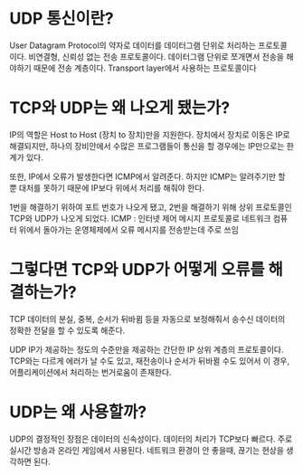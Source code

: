 # UDP 통신이란?
User Datagram Protocol의 약자로 데이터를 데이터그램 단위로 처리하는 프로토콜이다.
비연결형, 신뢰성 없는 전송 프로토콜이다.
데이터그램 단위로 쪼개면서 전송을 해야하기 때문에 전송 계층이다.
Transport layer에서 사용하는 프로토콜이다

# TCP와 UDP는 왜 나오게 됐는가?
IP의 역할은 Host to Host (장치 to 장치)만을 지원한다. 장치에서 장치로 이동은 IP로 해결되지만, 
하나의 장비안에서 수많은 프로그램들이 통신을 할 경우에는 IP만으로는 한계가 있다.

또한, IP에서 오류가 발생한다면 ICMP에서 알려준다. 하지만 ICMP는 알려주기만 할 뿐 대처를 못하기 때문에 IP보다 위에서 처리를 해줘야 한다.

1번을 해결하기 위하여 포트 번호가 나오게 됐고, 2번을 해결하기 위해 상위 프로토콜인 TCP와 UDP가 나오게 되었다.
ICMP : 인터넷 제어 메시지 프로토콜로 네트워크 컴퓨터 위에서 돌아가는 운영체제에서 오류 메시지를 전송받는데 주로 쓰임


# 그렇다면 TCP와 UDP가 어떻게 오류를 해결하는가?
TCP
데이터의 분실, 중복, 순서가 뒤바뀜 등을 자동으로 보정해줘서 송수신 데이터의 정확한 전달을 할 수 있도록 해준다.

UDP
IP가 제공하는 정도의 수준만을 제공하는 간단한 IP 상위 계층의 프로토콜이다. TCP와는 다르게 에러가 날 수도 있고, 재전송이나 순서가 뒤바뀔 수도 있어서 이 경우, 어플리케이션에서 처리하는 번거로움이 존재한다.


# UDP는 왜 사용할까?
UDP의 결정적인 장점은 데이터의 신속성이다. 데이터의 처리가 TCP보다 빠르다.
주로 실시간 방송과 온라인 게임에서 사용된다. 네트워크 환경이 안 좋을때, 끊기는 현상을 생각하면 된다.
